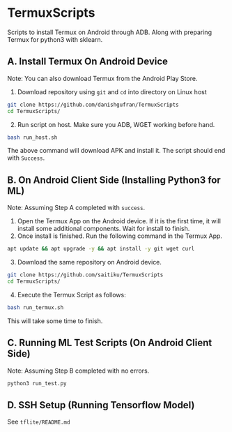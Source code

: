 # TermuxScripts

Scripts to install Termux on Android through ADB. Along with preparing Termux for python3 with sklearn.

## A. Install Termux On Android Device

Note: You can also download Termux from the Android Play Store.

1. Download repository using ```git``` and ```cd``` into directory on Linux host

```bash
git clone https://github.com/danishgufran/TermuxScripts
cd TermuxScripts/
```

2. Run script on host. Make sure you ADB, WGET working before hand.

```bash
bash run_host.sh
```

The above command will download APK and install it. The script should end with ```Success```. 


## B. On Android Client Side (Installing Python3 for ML)

Note: Assuming Step A completed with ```success```.

1. Open the Termux App on the Android device. If it is the first time, it will install some additional components. Wait for install to finish.
2. Once install is finished. Run the following command in the Termux App.

```bash
apt update && apt upgrade -y && apt install -y git wget curl 
```

3. Download the same repository on Android device.


```bash
git clone https://github.com/saitiku/TermuxScripts
cd TermuxScripts/
```

4. Execute the Termux Script as follows:

```bash
bash run_termux.sh
```
This will take some time to finish.


## C. Running ML Test Scripts (On Android Client Side)

Note: Assuming Step B completed with no errors.

```bash
python3 run_test.py
```

## D. SSH Setup (Running Tensorflow Model)

See ```tflite/README.md```
